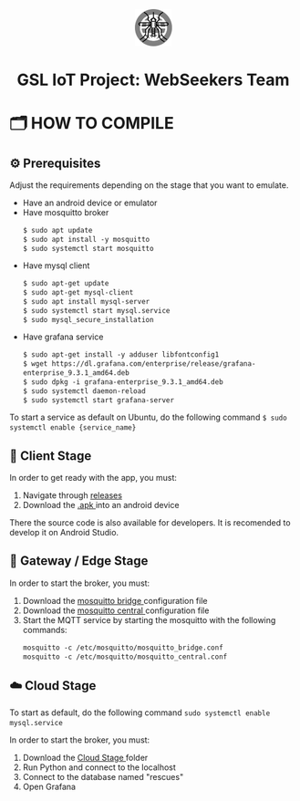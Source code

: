 <!-- Improved compatibility of back to top link: See: https://github.com/ErnoMitrovic/WebSeekers/pull/73 -->
<a name="readme-top"></a>
<!--
*** Thanks for checking out the WebSeekers. If you have a suggestion
*** that would make this better, please fork the repo and create a pull request
*** or simply open an issue with the tag "enhancement".
*** Don't forget to give the project a star!
*** Thanks again! Now go create something AMAZING! :D
-->

<p align="center"> <img src="https://github.com/ErnoMitrovic/WebSeekers/blob/main/fig/WS_logo.png" alt="WebSeekers Logo" width="65"></a></p>

<h1 align="center">GSL IoT Project: WebSeekers Team</h1>

<!-- PROJECT SHIELDS -->
<!--
*** I'm using markdown "reference style" links for readability.
*** Reference links are enclosed in brackets [ ] instead of parentheses ( ).
*** See the bottom of this document for the declaration of the reference variables
*** for contributors-url, forks-url, etc. This is an optional, concise syntax you may use.
*** https://www.markdownguide.org/basic-syntax/#reference-style-links
-->

<!-- ABOUT THE PROJECT -->
# 🗂️ HOW TO COMPILE <a name = "about-the-project"></a>
## ⚙️ Prerequisites
Adjust the requirements depending on the stage that you want to emulate.
<ul>
 <li>Have an android device or emulator</li>
 <li>Have mosquitto broker</li>
 
 ```
 $ sudo apt update 
 $ sudo apt install -y mosquitto
 $ sudo systemctl start mosquitto
 ```
 
 <li>Have mysql client</li>
 
 ~~~
 $ sudo apt-get update
 $ sudo apt-get mysql-client
 $ sudo apt install mysql-server
 $ sudo systemctl start mysql.service
 $ sudo mysql_secure_installation
 ~~~
 
 <li>Have grafana service</li>
 
 ```
 $ sudo apt-get install -y adduser libfontconfig1
 $ wget https://dl.grafana.com/enterprise/release/grafana-enterprise_9.3.1_amd64.deb
 $ sudo dpkg -i grafana-enterprise_9.3.1_amd64.deb
 $ sudo systemctl daemon-reload
 $ sudo systemctl start grafana-server
 ```
</ul>

To start a service as default on Ubuntu, do the following command `$ sudo systemctl enable {service_name}`

## :iphone: Client Stage
In order to get ready with the app, you must: 
 <ol>
  <li>Navigate through <a href="https://github.com/ErnoMitrovic/WebSeekers/releases" target="_blank"> releases </a></li>
  <li>Download the <a href="https://github.com/ErnoMitrovic/WebSeekers/releases/download/v1.0.0-beta/app-debug.apk" target="_blank"> .apk </a>into an android device</li>
</ol>

There the source code is also available for developers. It is recomended to develop it on Android Studio. 

## :vibration_mode: Gateway / Edge Stage
In order to start the broker, you must: 
 <ol>
  <li>Download the <a href="https://github.com/ErnoMitrovic/WebSeekers/releases/download/v1.0.0-beta/mosquitto_bridge.conf" target="_blank"> mosquitto bridge </a>configuration file</li>
 <li>Download the <a href="https://github.com/ErnoMitrovic/WebSeekers/releases/download/v1.0.0-beta/mosquitto_central.conf" target="_blank"> mosquitto central </a>configuration file </li>
  <li>Start the MQTT service by starting the mosquitto with the following commands: </li>
 
 ```
 mosquitto -c /etc/mosquitto/mosquitto_bridge.conf
 mosquitto -c /etc/mosquitto/mosquitto_central.conf
 ```
 
</ol>

## :cloud: Cloud Stage
To start as default, do the following command
`sudo systemctl enable mysql.service`

In order to start the broker, you must: 
 <ol>
  <li>Download the <a href="https://github.com/ErnoMitrovic/WebSeekers/tree/main/CloudStage" target="_blank"> Cloud Stage </a>folder</li>
 <li>Run Python and connect to the localhost</li>
 <li>Connect to the database named "rescues"</li>
 <li>Open Grafana</li>
</ol>
